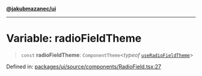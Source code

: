 [**@jakubmazanec/ui**](../README.md)

---

# Variable: radioFieldTheme

> `const` **radioFieldTheme**: `ComponentTheme`\<_typeof_
> [`useRadioFieldTheme`](useRadioFieldTheme.md)\>

Defined in:
[packages/ui/source/components/RadioField.tsx:27](https://github.com/jakubmazanec/tools/blob/026d472564678641afd0039e9c07d936f221ca46/packages/ui/source/components/RadioField.tsx#L27)

